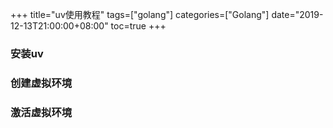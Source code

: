 +++
title="uv使用教程"
tags=["golang"]
categories=["Golang"]
date="2019-12-13T21:00:00+08:00"
toc=true
+++


  

### 安装uv

  
  

### 创建虚拟环境

  
  

### 激活虚拟环境

